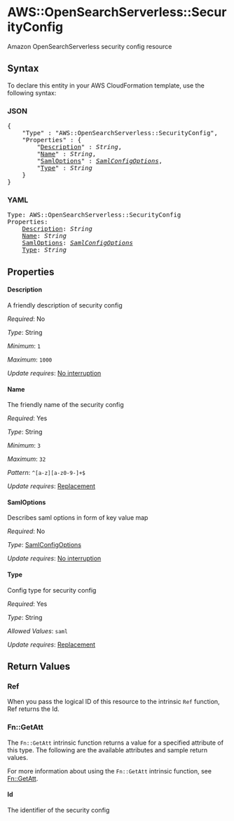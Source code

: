# AWS::OpenSearchServerless::SecurityConfig

Amazon OpenSearchServerless security config resource

## Syntax

To declare this entity in your AWS CloudFormation template, use the following syntax:

### JSON

<pre>
{
    "Type" : "AWS::OpenSearchServerless::SecurityConfig",
    "Properties" : {
        "<a href="#description" title="Description">Description</a>" : <i>String</i>,
        "<a href="#name" title="Name">Name</a>" : <i>String</i>,
        "<a href="#samloptions" title="SamlOptions">SamlOptions</a>" : <i><a href="samlconfigoptions.md">SamlConfigOptions</a></i>,
        "<a href="#type" title="Type">Type</a>" : <i>String</i>
    }
}
</pre>

### YAML

<pre>
Type: AWS::OpenSearchServerless::SecurityConfig
Properties:
    <a href="#description" title="Description">Description</a>: <i>String</i>
    <a href="#name" title="Name">Name</a>: <i>String</i>
    <a href="#samloptions" title="SamlOptions">SamlOptions</a>: <i><a href="samlconfigoptions.md">SamlConfigOptions</a></i>
    <a href="#type" title="Type">Type</a>: <i>String</i>
</pre>

## Properties

#### Description

A friendly description of security config

_Required_: No

_Type_: String

_Minimum_: <code>1</code>

_Maximum_: <code>1000</code>

_Update requires_: [No interruption](https://docs.aws.amazon.com/AWSCloudFormation/latest/UserGuide/using-cfn-updating-stacks-update-behaviors.html#update-no-interrupt)

#### Name

The friendly name of the security config

_Required_: Yes

_Type_: String

_Minimum_: <code>3</code>

_Maximum_: <code>32</code>

_Pattern_: <code>^[a-z][a-z0-9-]+$</code>

_Update requires_: [Replacement](https://docs.aws.amazon.com/AWSCloudFormation/latest/UserGuide/using-cfn-updating-stacks-update-behaviors.html#update-replacement)

#### SamlOptions

Describes saml options in form of key value map

_Required_: No

_Type_: <a href="samlconfigoptions.md">SamlConfigOptions</a>

_Update requires_: [No interruption](https://docs.aws.amazon.com/AWSCloudFormation/latest/UserGuide/using-cfn-updating-stacks-update-behaviors.html#update-no-interrupt)

#### Type

Config type for security config

_Required_: Yes

_Type_: String

_Allowed Values_: <code>saml</code>

_Update requires_: [Replacement](https://docs.aws.amazon.com/AWSCloudFormation/latest/UserGuide/using-cfn-updating-stacks-update-behaviors.html#update-replacement)

## Return Values

### Ref

When you pass the logical ID of this resource to the intrinsic `Ref` function, Ref returns the Id.

### Fn::GetAtt

The `Fn::GetAtt` intrinsic function returns a value for a specified attribute of this type. The following are the available attributes and sample return values.

For more information about using the `Fn::GetAtt` intrinsic function, see [Fn::GetAtt](https://docs.aws.amazon.com/AWSCloudFormation/latest/UserGuide/intrinsic-function-reference-getatt.html).

#### Id

The identifier of the security config

